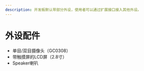 ```yaml
---
description: 开发板默认带部分外设，使用者可以通过扩展接口接入其他外设。
---
```


# 外设配件

* 单目/双目摄像头（GC0308）
* 带触摸屏的LCD屏（2.8寸）
* Speaker喇叭



